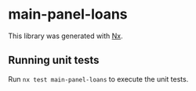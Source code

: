# main-panel-loans

This library was generated with [Nx](https://nx.dev).

## Running unit tests

Run `nx test main-panel-loans` to execute the unit tests.
